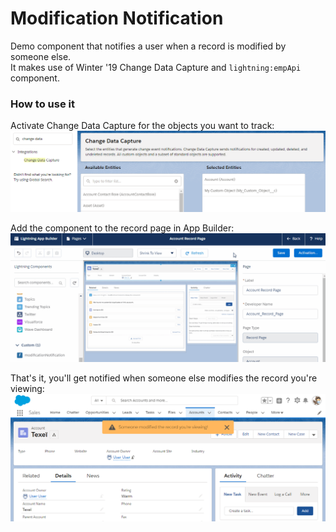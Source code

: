 # Modification Notification

Demo component that notifies a user when a record is modified by someone else.    
It makes use of Winter '19 Change Data Capture and `lightning:empApi` component.

### How to use it

Activate Change Data Capture for the objects you want to track:
![Change Data Capture](assets/changedatacapture.png)

Add the component to the record page in App Builder:
![App Builder](assets/appbuilder.gif)

That's it, you'll get notified when someone else modifies the record you're viewing:
![Save notification](assets/save.png)

